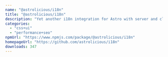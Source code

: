 ```yaml
---
name: "@astrolicious/i18n"
title: "@astrolicious/i18n"
description: "Yet another i18n integration for Astro with server and client utilities, type safety and translations built-in."
categories:
  - "css+ui"
  - "performance+seo"
npmUrl: "https://www.npmjs.com/package/@astrolicious/i18n"
homepageUrl: "https://github.com/astrolicious/i18n"
downloads: 347
---
```


